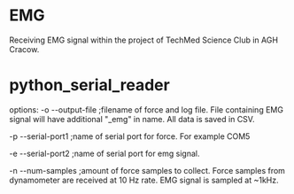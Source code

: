 # EMG
Receiving EMG signal within the project of TechMed Science Club in AGH Cracow.


# python_serial_reader
options:
-o --output-file ;filename of force and log file. File containing EMG signal will have additional "_emg" in name. All data is saved in CSV.

-p --serial-port1 ;name of serial port for force. For example COM5

-e --serial-port2 ;name of serial port for emg signal.

-n --num-samples ;amount of force samples to collect. Force samples from dynamometer are received at 10 Hz rate. EMG signal is sampled at ~1kHz.


